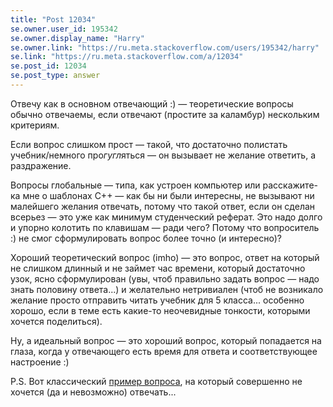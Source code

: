 ```yaml
---
title: "Post 12034"
se.owner.user_id: 195342
se.owner.display_name: "Harry"
se.owner.link: "https://ru.meta.stackoverflow.com/users/195342/harry"
se.link: "https://ru.meta.stackoverflow.com/a/12034"
se.post_id: 12034
se.post_type: answer
---
```

<p>Отвечу как в основном отвечающий :) — теоретические вопросы обычно отвечаемы, если отвечают (простите за каламбур) нескольким критериям.</p>
<p>Если вопрос слишком прост — такой, что достаточно полистать учебник/немного про<em>гугл</em>яться — он вызывает не желание ответить, а раздражение.</p>
<p>Вопросы глобальные — типа, как устроен компьютер или расскажите-ка мне о шаблонах С++ — как бы ни были интересны, не вызывают ни малейшего желания отвечать, потому что такой ответ, если он сделан всерьез — это уже как минимум студенческий реферат. Это надо долго и упорно колотить по клавишам — ради чего? Потому что вопроситель :) не смог сформулировать вопрос более точно (и интересно)?</p>
<p>Хороший теоретический вопрос (imho) — это вопрос, ответ на который не слишком длинный и не займет час времени, который достаточно узок, ясно сформулирован (увы, чтоб правильно задать вопрос — надо знать половину ответа...) и желательно нетривиален (чтоб не возникало желание просто отправить читать учебник для 5 класса... особенно хорошо, если в теме есть какие-то неочевидные тонкости, которыми хочется поделиться).</p>
<p>Ну, а идеальный вопрос — это хороший вопрос, который попадается на глаза, когда у отвечающего есть время для ответа и соответствующее настроение :)</p>
<p>P.S. Вот классический <a href="https://ru.stackoverflow.com/q/1423648/195342">пример вопроса</a>, на который совершенно не хочется (да и невозможно) отвечать...</p>
